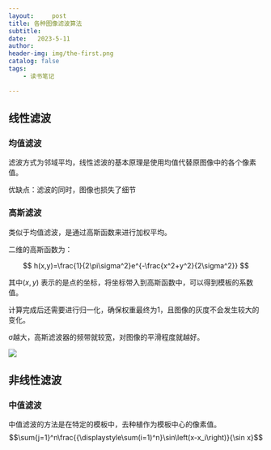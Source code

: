 ```yaml
---
layout:     post
title: 各种图像滤波算法
subtitle:   
date:   2023-5-11   
author:     
header-img: img/the-first.png
catalog: false
tags:
    - 读书笔记

---
```


## 线性滤波

### 均值滤波

滤波方式为邻域平均，线性滤波的基本原理是使用均值代替原图像中的各个像素值。

优缺点：滤波的同时，图像也损失了细节

### 高斯滤波

类似于均值滤波，是通过高斯函数来进行加权平均。

二维的高斯函数为：

$$
h(x,y)=\frac{1}{2\pi\sigma^2}e^{-\frac{x^2+y^2}{2\sigma^2}}
$$

其中$(x,y)$ 表示的是点的坐标，将坐标带入到高斯函数中，可以得到模板的系数值。

计算完成后还需要进行归一化，确保权重最终为1，且图像的灰度不会发生较大的变化。

σ越大，高斯滤波器的频带就较宽，对图像的平滑程度就越好。

![](C:\Users\24185\AppData\Roaming\marktext\images\2023-05-15-01-10-44-image.png)

## 非线性滤波

### 中值滤波

中值滤波的方法是在特定的模板中，去种植作为模板中心的像素值。
$$\sum{j=1}^n\frac{{\displaystyle\sum(i=1)^n}\sin\left(x-x_i\right)}{\sin x}$$
